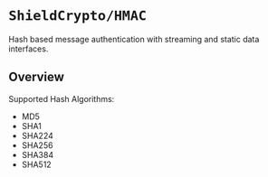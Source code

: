 # ``ShieldCrypto/HMAC``

Hash based message authentication with streaming and static data interfaces.

## Overview

Supported Hash Algorithms:
* MD5
* SHA1
* SHA224
* SHA256
* SHA384
* SHA512
